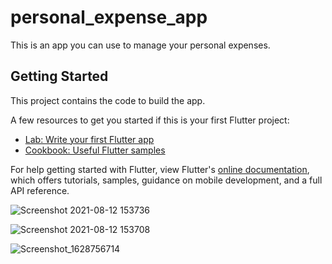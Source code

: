 # personal_expense_app

This is an app you can use to manage your personal expenses.

## Getting Started

This project contains the code to build the app.

A few resources to get you started if this is your first Flutter project:

- [Lab: Write your first Flutter app](https://flutter.dev/docs/get-started/codelab)
- [Cookbook: Useful Flutter samples](https://flutter.dev/docs/cookbook)

For help getting started with Flutter, view Flutter's
[online documentation](https://flutter.dev/docs), which offers tutorials,
samples, guidance on mobile development, and a full API reference.

![Screenshot 2021-08-12 153736](https://user-images.githubusercontent.com/87035926/129180245-91cf107f-49d4-4989-a19d-d88c0b82f615.png)

![Screenshot 2021-08-12 153708](https://user-images.githubusercontent.com/87035926/129180214-22a6e2ba-8d08-40d9-8e70-878309909989.png)

![Screenshot_1628756714](https://user-images.githubusercontent.com/87035926/129180252-578ec00b-c512-42b9-85cf-7a8ec31ef1e0.png)
